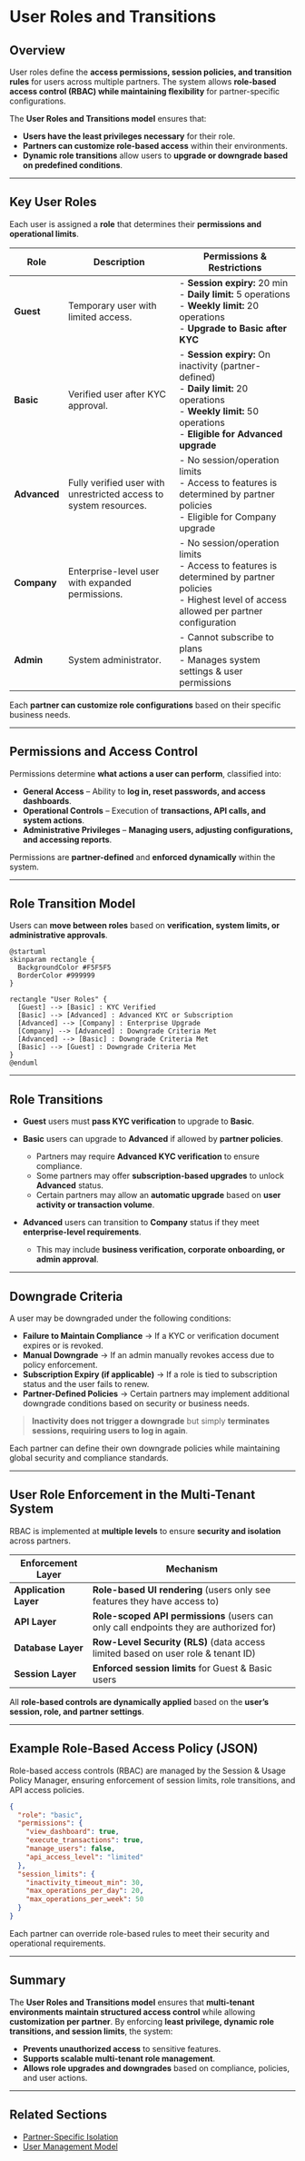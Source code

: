 # **User Roles and Transitions**

## **Overview**

User roles define the **access permissions, session policies, and transition rules** for users across multiple partners. The system allows **role-based access control (RBAC) while maintaining flexibility** for partner-specific configurations.

The **User Roles and Transitions model** ensures that:

- **Users have the least privileges necessary** for their role.
- **Partners can customize role-based access** within their environments.
- **Dynamic role transitions** allow users to **upgrade or downgrade based on predefined conditions**.

---

## **Key User Roles**

Each user is assigned a **role** that determines their **permissions and operational limits**.

| **Role**      | **Description** | **Permissions & Restrictions** |
|--------------|----------------|--------------------------------|
| **Guest** | Temporary user with limited access. | - **Session expiry:** 20 min <br> - **Daily limit:** 5 operations <br> - **Weekly limit:** 20 operations <br> - **Upgrade to Basic after KYC** |
| **Basic** | Verified user after KYC approval. | - **Session expiry:** On inactivity (partner-defined) <br> - **Daily limit:** 20 operations <br> - **Weekly limit:** 50 operations <br> - **Eligible for Advanced upgrade** |
| **Advanced** | Fully verified user with unrestricted access to system resources. | - No session/operation limits <br>- Access to features is determined by partner policies <br> - Eligible for Company upgrade |
| **Company** | Enterprise-level user with expanded permissions. | - No session/operation limits <br> - Access to features is determined by partner policies <br> - Highest level of access allowed per partner configuration |
| **Admin** | System administrator. | - Cannot subscribe to plans <br> - Manages system settings & user permissions |

Each **partner can customize role configurations** based on their specific business needs.

---

## **Permissions and Access Control**

Permissions determine **what actions a user can perform**, classified into:

- **General Access** – Ability to **log in, reset passwords, and access dashboards**.
- **Operational Controls** – Execution of **transactions, API calls, and system actions**.
- **Administrative Privileges** – **Managing users, adjusting configurations, and accessing reports**.

Permissions are **partner-defined** and **enforced dynamically** within the system.

---

## **Role Transition Model**

Users can **move between roles** based on **verification, system limits, or administrative approvals**.

```plantuml
@startuml
skinparam rectangle {
  BackgroundColor #F5F5F5
  BorderColor #999999
}

rectangle "User Roles" {
  [Guest] --> [Basic] : KYC Verified
  [Basic] --> [Advanced] : Advanced KYC or Subscription
  [Advanced] --> [Company] : Enterprise Upgrade
  [Company] --> [Advanced] : Downgrade Criteria Met
  [Advanced] --> [Basic] : Downgrade Criteria Met
  [Basic] --> [Guest] : Downgrade Criteria Met
}
@enduml
```

---

## **Role Transitions**

- **Guest** users must **pass KYC verification** to upgrade to **Basic**.
- **Basic** users can upgrade to **Advanced** if allowed by **partner policies**.

  - Partners may require **Advanced KYC verification** to ensure compliance.  
  - Some partners may offer **subscription-based upgrades** to unlock **Advanced** status.  
  - Certain partners may allow an **automatic upgrade** based on **user activity or transaction volume**.

- **Advanced** users can transition to **Company** status if they meet **enterprise-level requirements**.

  - This may include **business verification, corporate onboarding, or admin approval**.

---

## **Downgrade Criteria**

A user may be downgraded under the following conditions:

- **Failure to Maintain Compliance** → If a KYC or verification document expires or is revoked.
- **Manual Downgrade** → If an admin manually revokes access due to policy enforcement.
- **Subscription Expiry (if applicable)** → If a role is tied to subscription status and the user fails to renew.
- **Partner-Defined Policies** → Certain partners may implement additional downgrade conditions based on security or business needs.

> **Inactivity does not trigger a downgrade** but simply **terminates sessions, requiring users to log in again**.

Each partner can define their own downgrade policies while maintaining global security and compliance standards.

---

## **User Role Enforcement in the Multi-Tenant System**

RBAC is implemented at **multiple levels** to ensure **security and isolation** across partners.

| **Enforcement Layer**   | **Mechanism** |
|--------------------|-----------|
| **Application Layer**  | **Role-based UI rendering** (users only see features they have access to) |
| **API Layer**  | **Role-scoped API permissions** (users can only call endpoints they are authorized for) |
| **Database Layer** | **Row-Level Security (RLS)** (data access limited based on user role & tenant ID) |
| **Session Layer**  | **Enforced session limits** for Guest & Basic users |

All **role-based controls are dynamically applied** based on the **user’s session, role, and partner settings**.

---

## **Example Role-Based Access Policy (JSON)**

Role-based access controls (RBAC) are managed by the Session & Usage Policy Manager, ensuring enforcement of session limits, role transitions, and API access policies.

```json
{
  "role": "basic",
  "permissions": {
    "view_dashboard": true,
    "execute_transactions": true,
    "manage_users": false,
    "api_access_level": "limited"
  },
  "session_limits": {
    "inactivity_timeout_min": 30,
    "max_operations_per_day": 20,
    "max_operations_per_week": 50
  }
}
```

Each partner can override role-based rules to meet their security and operational requirements.

---

## **Summary**

The **User Roles and Transitions model** ensures that **multi-tenant environments maintain structured access control** while allowing **customization per partner**. By enforcing **least privilege, dynamic role transitions, and session limits**, the system:

- **Prevents unauthorized access** to sensitive features.
- **Supports scalable multi-tenant role management**.
- **Allows role upgrades and downgrades** based on compliance, policies, and user actions.

---

## **Related Sections**

- [Partner-Specific Isolation](../security/multi_tenancy.md)
- [User Management Model](../architecture/user_management.md)
